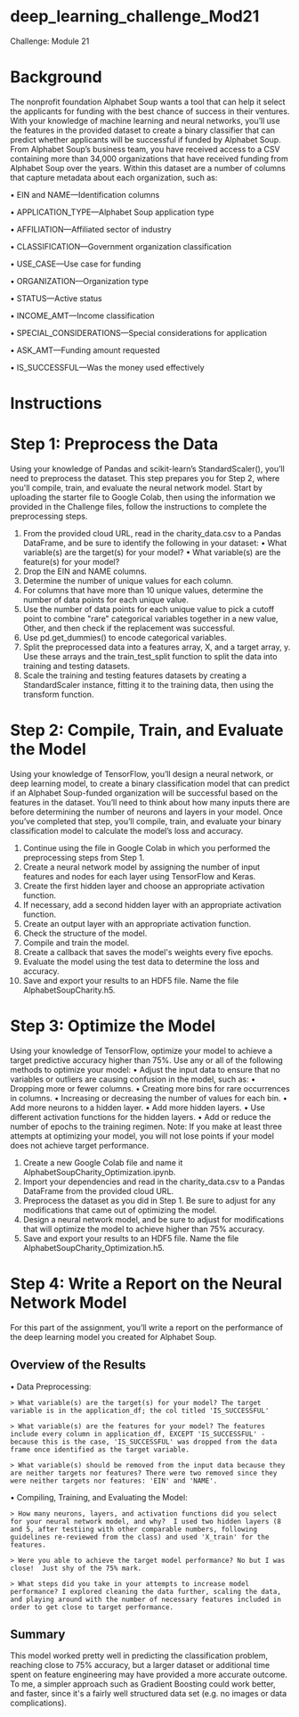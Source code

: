 # deep_learning_challenge_Mod21
Challenge: Module 21

# Background

The nonprofit foundation Alphabet Soup wants a tool that can help it select the applicants for funding with the best chance of success in their ventures. With your knowledge of machine learning and neural networks, you’ll use the features in the provided dataset to create a binary classifier that can predict whether applicants will be successful if funded by Alphabet Soup.
From Alphabet Soup’s business team, you have received access to a CSV containing more than 34,000 organizations that have received funding from Alphabet Soup over the years. Within this dataset are a number of columns that capture metadata about each organization, such as:

• EIN and NAME—Identification columns

• APPLICATION_TYPE—Alphabet Soup application type

• AFFILIATION—Affiliated sector of industry

• CLASSIFICATION—Government organization classification

• USE_CASE—Use case for funding

• ORGANIZATION—Organization type

• STATUS—Active status

• INCOME_AMT—Income classification

• SPECIAL_CONSIDERATIONS—Special considerations for application

• ASK_AMT—Funding amount requested

• IS_SUCCESSFUL—Was the money used effectively

# Instructions

# Step 1: Preprocess the Data

Using your knowledge of Pandas and scikit-learn’s StandardScaler(), you’ll need to preprocess the dataset. This step prepares you for Step 2, where you'll compile, train, and evaluate the neural network model.
Start by uploading the starter file to Google Colab, then using the information we provided in the Challenge files, follow the instructions to complete the preprocessing steps.
1. From the provided cloud URL, read in the charity_data.csv to a Pandas DataFrame, and be sure to identify the following in your dataset:
• What variable(s) are the target(s) for your model?
• What variable(s) are the feature(s) for your model?
2. Drop the EIN and NAME columns.
3. Determine the number of unique values for each column.
4. For columns that have more than 10 unique values, determine the number of data points for each unique value.
5. Use the number of data points for each unique value to pick a cutoff point to combine "rare" categorical variables together in a new value, Other, and then check if the replacement was successful.
6. Use pd.get_dummies() to encode categorical variables.
7. Split the preprocessed data into a features array, X, and a target array, y. Use these arrays and the train_test_split function to split the data into training and testing datasets.
8. Scale the training and testing features datasets by creating a StandardScaler instance, fitting it to the training data, then using the transform function.
   
# Step 2: Compile, Train, and Evaluate the Model
Using your knowledge of TensorFlow, you’ll design a neural network, or deep learning model, to create a binary classification model that can predict if an Alphabet Soup-funded organization will be successful based on the features in the dataset. You’ll need to think about how many inputs there are before determining the number of neurons and layers in your model. Once you’ve completed that step, you’ll compile, train, and evaluate your binary classification model to calculate the model’s loss and accuracy.
1. Continue using the file in Google Colab in which you performed the preprocessing steps from Step 1.
2. Create a neural network model by assigning the number of input features and nodes for each layer using TensorFlow and Keras.
3. Create the first hidden layer and choose an appropriate activation function.
4. If necessary, add a second hidden layer with an appropriate activation function.
5. Create an output layer with an appropriate activation function.
6. Check the structure of the model.
7. Compile and train the model.
8. Create a callback that saves the model's weights every five epochs.
9. Evaluate the model using the test data to determine the loss and accuracy.
10. Save and export your results to an HDF5 file. Name the file AlphabetSoupCharity.h5.
    
# Step 3: Optimize the Model
Using your knowledge of TensorFlow, optimize your model to achieve a target predictive accuracy higher than 75%.
Use any or all of the following methods to optimize your model:
• Adjust the input data to ensure that no variables or outliers are causing confusion in the model, such as:
• Dropping more or fewer columns.
• Creating more bins for rare occurrences in columns.
• Increasing or decreasing the number of values for each bin.
• Add more neurons to a hidden layer.
• Add more hidden layers.
• Use different activation functions for the hidden layers.
• Add or reduce the number of epochs to the training regimen.
Note: If you make at least three attempts at optimizing your model, you will not lose points if your model does not achieve target performance.
1. Create a new Google Colab file and name it AlphabetSoupCharity_Optimization.ipynb.
2. Import your dependencies and read in the charity_data.csv to a Pandas DataFrame from the provided cloud URL.
3. Preprocess the dataset as you did in Step 1. Be sure to adjust for any modifications that came out of optimizing the model.
4. Design a neural network model, and be sure to adjust for modifications that will optimize the model to achieve higher than 75% accuracy.
5. Save and export your results to an HDF5 file. Name the file AlphabetSoupCharity_Optimization.h5.
   
# Step 4: Write a Report on the Neural Network Model
For this part of the assignment, you’ll write a report on the performance of the deep learning model you created for Alphabet Soup.

## Overview of the Results
• Data Preprocessing:

    > What variable(s) are the target(s) for your model? The target variable is in the application_df; the col titled 'IS_SUCCESSFUL'

    > What variable(s) are the features for your model? The features include every column in application_df, EXCEPT 'IS_SUCCESSFUL' - because this is the case, 'IS_SUCCESSFUL' was dropped from the data frame once identified as the target variable.

    > What variable(s) should be removed from the input data because they are neither targets nor features? There were two removed since they were neither targets nor features: 'EIN' and 'NAME'.

• Compiling, Training, and Evaluating the Model:

    > How many neurons, layers, and activation functions did you select for your neural network model, and why?  I used two hidden layers (8 and 5, after testiing with other comparable numbers, following guidelines re-reviewed from the class) and used 'X_train' for the features.  

    > Were you able to achieve the target model performance? No but I was close!  Just shy of the 75% mark.

    > What steps did you take in your attempts to increase model performance? I explored cleaning the data further, scaling the data, and playing around with the number of necessary features included in order to get close to target performance.


## Summary
This model worked pretty well in predicting the classification problem, reaching close to 75% accuracy, but a larger dataset or additional time spent on feature engineering may have provided a more accurate outcome.  To me, a simpler approach such as Gradient Boosting could work better, and faster, since it's a fairly well structured data set (e.g. no images or data complications).



